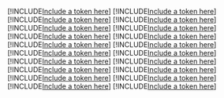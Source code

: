 [!INCLUDE[Include a token here](refs1539133042221/r1.md)]
[!INCLUDE[Include a token here](refs1539133042221/r2.md)]
[!INCLUDE[Include a token here](refs1539133042221/r3.md)]
[!INCLUDE[Include a token here](refs1539133042221/r4.md)]
[!INCLUDE[Include a token here](refs1539133042221/r5.md)]
[!INCLUDE[Include a token here](refs1539133042221/r6.md)]
[!INCLUDE[Include a token here](refs1539133042221/r7.md)]
[!INCLUDE[Include a token here](refs1539133042221/r8.md)]
[!INCLUDE[Include a token here](refs1539133042221/r9.md)]
[!INCLUDE[Include a token here](refs1539133042221/r10.md)]
[!INCLUDE[Include a token here](refs1539133042221/r11.md)]
[!INCLUDE[Include a token here](refs1539133042221/r12.md)]
[!INCLUDE[Include a token here](refs1539133042221/r13.md)]
[!INCLUDE[Include a token here](refs1539133042221/r14.md)]
[!INCLUDE[Include a token here](refs1539133042221/r15.md)]
[!INCLUDE[Include a token here](refs1539133042221/r16.md)]
[!INCLUDE[Include a token here](refs1539133042221/r17.md)]
[!INCLUDE[Include a token here](refs1539133042221/r18.md)]
[!INCLUDE[Include a token here](refs1539133042221/r19.md)]
[!INCLUDE[Include a token here](refs1539133042221/r20.md)]